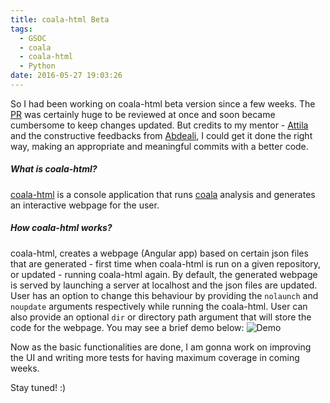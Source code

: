```yaml
---
title: coala-html Beta
tags:
  - GSOC
  - coala
  - coala-html
  - Python
date: 2016-05-27 19:03:26
---
```


So I had been working on coala-html beta version since a few weeks.
The [PR](https://github.com/coala-analyzer/coala-html/pull/46) was certainly huge to be reviewed at once and soon became cumbersome to keep changes updated. But credits to my mentor - [Attila](https://github.com/Uran198) and the constructive feedbacks from [Abdeali](https://github.com/AbdealiJK), I could get it done the right way, making an appropriate and meaningful commits with a better code.

##### [](#What-is-coala-html "What is coala-html?")What is coala-html?

[coala-html](https://github.com/coala-analyzer/coala-html) is a console application that runs [coala](https://github.com/coala-analyzer/coala) analysis and generates an interactive webpage for the user.

##### [](#How-coala-html-works "How coala-html works?")How coala-html works?

coala-html, creates a webpage (Angular app) based on certain json files that are generated - first time when coala-html is run on a given repository, or updated - running coala-html again. By default, the generated webpage is served by launching a server at localhost and the json files are updated. User has an option to change this behaviour by providing the `nolaunch` and `noupdate` arguments respectively  while running the coala-html. User can also provide an optional `dir` or directory path argument that will store the code for the webpage.
You may see a brief demo below:
![Demo](http://res.cloudinary.com/tusharrishav/image/upload/c_scale,w_1080/v1464355604/demo_ipdzsw.gif)

Now as the basic functionalities are done, I am gonna work on improving the UI and writing more tests for having maximum coverage in coming weeks.

Stay tuned! :)